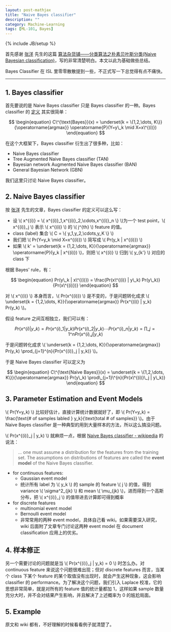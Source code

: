 ```yaml
---
layout: post-mathjax
title: "Naive Bayes classifier"
description: ""
category: Machine-Learning
tags: [ML-101, Bayes]
---
```

{% include JB/setup %}

首先感谢 [张洋](http://leoo2sk.cnblogs.com) 先生的这篇 [算法杂货铺——分类算法之朴素贝叶斯分类(Naive Bayesian classification)](http://www.cnblogs.com/leoo2sk/archive/2010/09/17/naive-bayesian-classifier.html)，写的非常清楚明白。本文以此为基础做些总结。

Bayes Classifier 在 ISL 里零零散散提到一些，不正式写一下总觉得有点不痛快。

-----

## 1. Bayes classifier

首先要说的是 Naive Bayes classifier 只是 Bayes classifier 的一种。Bayes classifier 的 [定义](http://en.wikipedia.org/wiki/Bayes_classifier) 其实很简单：

$$
\begin{equation}
	C\^{\text{Bayes}}(x) = \underset{k = \{1,2,\dots, K\}}{\operatorname{argmax}} \operatorname{P}(Y=y\_k \mid X=x\^{(i)})
\end{equation}
$$

在这个大框架下，Bayes classifier 衍生出了很多种，比如：

* Naive Bayes classifier
* Tree Augmented Naive Bayes classifier (TAN)
* Bayesian network Augmented Naive Bayes classifier (BAN)
* General Bayesian Network (GBN)

我们这里只讨论 Naive Bayes classifier。

## 2. Naive Bayes classifier

按 [张洋](http://leoo2sk.cnblogs.com) 先生的文章，Bayes classifier 的定义可以这么写：

* 设 \\( x\^{(i)} = \\{ x\^{(i)}\_1,x\^{(i)}\_2,\cdots,x\^{(i)}\_n \\} \\)为一个 test point，\\( x\^{(i)}\_j \\) 表示 \\( x\^{(i)} \\) 的 \\( j\^{th} \\) feature 的值。
* class (label) 集合 \\( C = \\{ y\_1,y\_2,\cdots,y\_K \\} \\)
* 我们把 \\( Pr(Y=y\_k \mid X=x\^{(i)}) \\) 简写成 \\( Pr(y\_k | x\^{(i)}) \\)
* 如果 \\( k' = \underset{k = \{1,2,\dots, K\}}{\operatorname{argmax}} \operatorname{P}(y\_k | x\^{(i)}) \\)，则把 \\( x\^{(i)} \\) 归到 \\( y\_{k'} \\) 对应的 class 下

根据 Bayes' rule，有：

$$
\begin{equation}
	Pr(y\_k | x\^{(i)}) = \frac{Pr(x\^{(i)} | y\_k) Pr(y\_k)}{Pr(x\^{(i)})}
\end{equation}
$$
      
对 \\( x\^{(i)} \\) 本身而言，\\( Pr(x\^{(i)}) \\) 是不变的，于是问题转化成求 \\( \underset{k = \{1,2,\dots, K\}}{\operatorname{argmax}} Pr(x\^{(i)} | y\_k) Pr(y\_k) \\)。

假设 feature 之间互相独立，我们可以有：

$$
\begin{equation}
	Pr(x\^{(i)} | y\_k) = Pr(x\^{(i)}\_1 | y\_k) Pr(x\^{(i)}\_2 | y\_k) \cdots Pr(x\^{(i)}\_n | y\_k) = \prod\_{j=1}\^{n}{Pr(x\^{(i)}\_j | y\_k)}
\end{equation}
$$

于是问题转化成求 \\( \underset{k = \{1,2,\dots, K\}}{\operatorname{argmax}} Pr(y\_k) \prod\_{j=1}\^{n}{Pr(x\^{(i)}\_j | y\_k)} \\)。

于是 Naive Bayes classifier 可以定义为

$$
\begin{equation}
	C\^{\text{Naive Bayes}}(x) = \underset{k = \{1,2,\dots, K\}}{\operatorname{argmax}} Pr(y\_k) \prod\_{j=1}\^{n}{Pr(x\^{(i)}\_j | y\_k)}
\end{equation}
$$

## 3. Parameter Estimation and Event Models

\\( Pr(Y=y\_k) \\) 比较好估计，直接计算统计数据就好了，即 \\( Pr(Y=y\_k) = \frac{\text{# of samples labled } y\_k}{\text{total # of samples}} \\)。由于 Naive Bayes classifier 是一种典型的用到大量样本的方法，所以这么搞没问题。

\\( Pr(x\^{(i)}\_j | y\_k) \\) 就麻烦一点，根据 [Naive Bayes classifier - wikipedia](http://en.wikipedia.org/wiki/Naive_Bayes_classifier) 的说法：

> ... one must assume a distribution for the features from the training set. The assumptions on distributions of features are called the **event model** of the Naive Bayes classifier.

* for continuous features:
	* Gaussian event model
	* 统计所有 label 为 \\( y\_k \\) 的 sample 的 feature \\( j \\) 的值，得到 variance \\( \sigma\^2\_{jk} \\) 和 mean \\( \mu\_{jk} \\)，进而得到一个高斯分布，把 \\( x\^{(i)}\_j \\) 的值带进去计算即可得到概率
* for discrete features
	* multinomial event model
	* Bernoulli event model
	* 非常常用的两种 event model，具体自己看 wiki。如果需要深入研究，wiki 后面附了文章专门讨论这两种 event model 在 document classification 应用上的优劣。
	
## 4. 样本修正

另一个需要讨论的问题就是当 \\( Pr(x\^{(i)}\_j | y\_k) = 0 \\) 时怎么办。对 continuous feature 来说这个问题很难出现；但对 discrete features 而言，当某个 class 下某个 feature 的某个取值没有出现时，就会产生这种现象，这会影响 classifier 的 performance。为了解决这个问题，我们引入 Laplace 校准，它的思想非常简单，就是对所有的 feature 值的统计量都加 1，这样如果 sample 数量充分大时，并不会对结果产生影响，并且解决了上述概率为 0 的尴尬局面。

## 5. Example

原文和 wiki 都有，不好理解的时候看看例子就清楚了。
